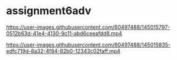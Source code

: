 # assignment6adv



https://user-images.githubusercontent.com/60497488/145015797-0512b63d-41e4-4130-9c11-abd6ceeafdd8.mp4



https://user-images.githubusercontent.com/60497488/145015835-edfc719d-8a32-4f84-82b0-12343c02faff.mp4

